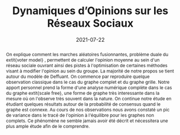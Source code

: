 ---
title: "Dynamiques d’Opinions sur les Réseaux Sociaux"
collection: publications
permalink: /publication/dynamiques_opinions_2021
date: 2021-07-22
venue:
abstract : "On explique comment les marches aléatoires fusionnantes, problème duale du \textit{voter model} , permettent de calculer l'opinion moyenne au sein d'un réseau sociale ouvrant ainsi des pistes à l'optimisation de certaines méthodes visant à modifier l'opinion au sein du groupe.

La majorité de notre propos se tient autour du modèle de Deffuant. On commence par reproduire quelque observation classique dans le cas du graphe complet et du graphe grille. Notre apport personnel prend la forme d'une analyse numérique complète dans le cas du graphe \textit{scale free}, une forme de graphe très interessante dans la mesure où on l'observe très souvent dans la nature. On continue notre étude en étudiant quelques résultats autour de la probabilité de consensus quand le graphe est connexe.

Au cours de nos observations nous avons constaté un pic de variance dans le tracé de l'opinion à l'équilibre pour les graphes non complets. Ce phénomène ne semble jamais avoir été décrit  et nécessitera une plus ample étude afin de le comprendre."
paperurl: "lien"
link: 
code: 
github: 'https://github.com/ValentinKil/DynamiquesOpinions2021'
citation: 'Valentin Kilian,  2021, "Dynamiques d’Opinions sur les Réseaux Sociaux", Rapport de stage'
---